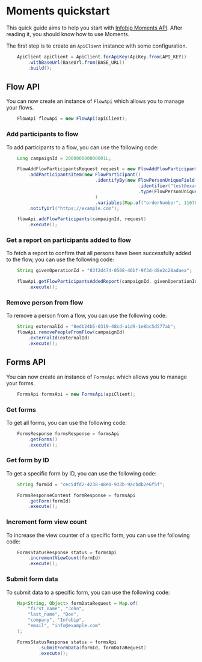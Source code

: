 # Moments quickstart

This quick guide aims to help you start with [Infobip Moments API](https://www.infobip.com/docs/api/customer-engagement/moments). After reading it, you should know how to use Moments.

The first step is to create an `ApiClient` instance with some configuration.

```java
    ApiClient apiClient = ApiClient.forApiKey(ApiKey.from(API_KEY))
        .withBaseUrl(BaseUrl.from(BASE_URL))
        .build();
```

## Flow API

You can now create an instance of `FlowApi` which allows you to manage your flows.

````java
    FlowApi flowApi = new FlowApi(apiClient);
````
### Add participants to flow

To add participants to a flow, you can use the following code:

````java
    Long campaignId = 200000000000001L;

    FlowAddFlowParticipantsRequest request = new FlowAddFlowParticipantsRequest()
        .addParticipantsItem(new FlowParticipant()
                                 .identifyBy(new FlowPersonUniqueField()
                                                 .identifier("test@example.com")
                                                 .type(FlowPersonUniqueFieldType.EMAIL)
                                 )
                                 .variables(Map.of("orderNumber", 1167873391)))
        .notifyUrl("https://example.com");

    flowApi.addFlowParticipants(campaignId, request)
        .execute();
````

### Get a report on participants added to flow

To fetch a report to confirm that all persons have been successfully added to the flow, you can use the following code:

````java
    String givenOperationId = "03f2d474-0508-46bf-9f3d-d8e2c28adaea";

    flowApi.getFlowParticipantsAddedReport(campaignId, givenOperationId)
        .execute();
````

### Remove person from flow

To remove a person from a flow, you can use the following code:

````java
    String externalId = "8edb24b5-0319-48cd-a1d9-1e8bc5d577ab";
    flowApi.removePeopleFromFlow(campaignId)
        .externalId(externalId)
        .execute();
````


## Forms API

You can now create an instance of `FormsApi` which allows you to manage your forms.

````java
    FormsApi formsApi = new FormsApi(apiClient);
````

### Get forms

To get all forms, you can use the following code:

````java
    FormsResponse formsResponse = formsApi
        .getForms()
        .execute();
````

### Get form by ID

To get a specific form by ID, you can use the following code:

````java
    String formId = "cec5dfd2-4238-48e0-933b-9acbdb2e6f5f";

    FormsResponseContent formResponse = formsApi
        .getForm(formId)
        .execute();
````

### Increment form view count

To increase the view counter of a specific form, you can use the following code:

````java
    FormsStatusResponse status = formsApi
        .incrementViewCount(formId)
        .execute();
````

### Submit form data

To submit data to a specific form, you can use the following code:

````java
    Map<String, Object> formDataRequest = Map.of(
        "first_name", "John",
        "last_name", "Doe",
        "company", "Infobip",
        "email", "info@example.com"
    );

    FormsStatusResponse status = formsApi
            .submitFormData(formId, formDataRequest)
            .execute();
````
